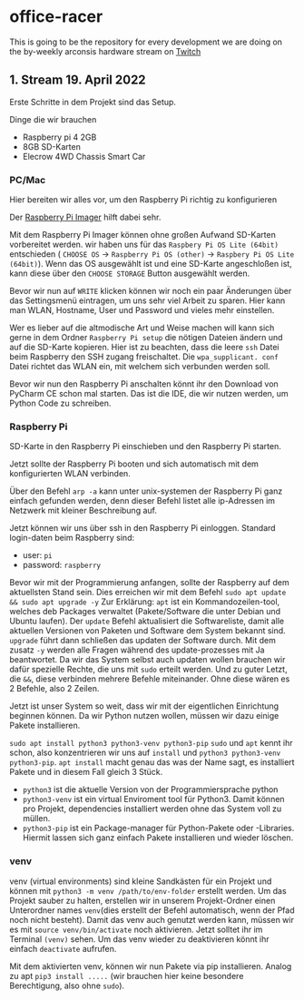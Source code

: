 # office-racer

This is going to be the repository for every development we are doing on the by-weekly arconsis hardware stream on [Twitch](https://www.twitch.tv/arconsis)

## 1. Stream 19. April 2022

Erste Schritte in dem Projekt sind das Setup.

Dinge die wir brauchen

- Raspberry pi 4 2GB
- 8GB SD-Karten
- Elecrow 4WD Chassis Smart Car

### PC/Mac

Hier bereiten wir alles vor, um den Raspberry Pi richtig zu konfigurieren

Der [Raspberry Pi Imager](https://www.raspberrypi.com/software/) hilft dabei sehr.

Mit dem Raspberry Pi Imager können ohne großen Aufwand SD-Karten vorbereitet werden. wir haben uns für das `Raspbery Pi OS Lite (64bit)` entschieden ( `CHOOSE OS` -> `Raspberry Pi OS (other)` -> `Raspbery Pi OS Lite (64bit)`). Wenn das OS ausgewählt ist und eine SD-Karte angeschloßen ist, kann diese über den `CHOOSE STORAGE` Button ausgewählt werden.

Bevor wir nun auf `WRITE` klicken können wir noch ein paar Änderungen über das Settingsmenü eintragen, um uns sehr viel Arbeit zu sparen. Hier kann man WLAN, Hostname, User und Password und vieles mehr einstellen.

Wer es lieber auf die altmodische Art und Weise machen will kann sich gerne in dem Ordner `Raspberry Pi setup` die nötigen Dateien ändern und auf die SD-Karte kopieren. Hier ist zu beachten, dass die leere `ssh` Datei beim Raspberry den SSH zugang freischaltet. Die `wpa_supplicant. conf` Datei richtet das WLAN ein, mit welchem sich verbunden werden soll.

Bevor wir nun den Raspberry Pi anschalten könnt ihr den Download von PyCharm CE schon mal starten. Das ist die IDE, die wir nutzen werden, um Python Code zu schreiben.

### Raspberry Pi

SD-Karte in den Raspberry Pi einschieben und den Raspberry Pi starten.

Jetzt sollte der Raspberry Pi booten und sich automatisch mit dem konfigurierten WLAN verbinden.

Über den Befehl `arp -a` kann unter unix-systemen der Raspberry Pi ganz einfach gefunden werden, denn dieser Befehl listet alle ip-Adressen im Netzwerk mit kleiner Beschreibung auf.

Jetzt können wir uns über ssh in den Raspberry Pi einloggen. Standard login-daten beim Raspberry sind:

- user: `pi`
- password: `raspberry`

Bevor wir mit der Programmierung anfangen, sollte der Raspberry auf dem aktuellsten Stand sein. Dies erreichen wir mit dem Befehl `sudo apt update && sudo apt upgrade -y`
Zur Erklärung: `apt` ist ein Kommandozeilen-tool, welches deb Packages verwaltet (Pakete/Software die unter Debian und Ubuntu laufen). Der `update` Befehl aktualisiert die Softwareliste, damit alle aktuellen Versionen von Paketen und Software dem System bekannt sind.
`upgrade` führt dann schließen das updaten der Software durch. Mit dem zusatz `-y` werden alle Fragen während des update-prozesses mit Ja beantwortet. Da wir das System selbst auch updaten wollen brauchen wir dafür spezielle Rechte, die uns mit `sudo` erteilt werden.
Und zu guter Letzt, die `&&`, diese verbinden mehrere Befehle miteinander. Ohne diese wären es 2 Befehle, also 2 Zeilen.

Jetzt ist unser System so weit, dass wir mit der eigentlichen Einrichtung beginnen können. Da wir Python nutzen wollen, müssen wir dazu einige Pakete installieren.

`sudo apt install python3 python3-venv python3-pip`
`sudo` und `apt` kennt ihr schon, also konzentrieren wir uns auf `install` und `python3 python3-venv python3-pip`.
`apt install` macht genau das was der Name sagt, es installiert Pakete und in diesem Fall gleich 3 Stück.

- `python3` ist die aktuelle Version von der Programmiersprache python
- `python3-venv` ist ein virtual Enviroment tool für Python3. Damit können pro Projekt, dependencies installiert werden ohne das System voll zu müllen.
- `python3-pip` ist ein Package-manager für Python-Pakete oder -Libraries. Hiermit lassen sich ganz einfach Pakete installieren und wieder löschen.

### venv

venv (virtual environments) sind kleine Sandkästen für ein Projekt und können mit `python3 -m venv /path/to/env-folder` erstellt werden. Um das Projekt sauber zu halten, erstellen wir in unserem Projekt-Ordner einen Unterordner names `venv`(dies erstellt der Befehl automatisch, wenn der Pfad noch nicht besteht). Damit das venv auch genutzt werden kann, müssen wir es mit `source venv/bin/activate` noch aktivieren. Jetzt solltet ihr im Terminal `(venv)` sehen. Um das venv wieder zu deaktivieren könnt ihr einfach `deactivate` aufrufen.

Mit dem aktivierten venv, können wir nun Pakete via pip installieren. Analog zu apt `pip3 install .....` (wir brauchen hier keine besondere Berechtigung, also ohne `sudo`).
